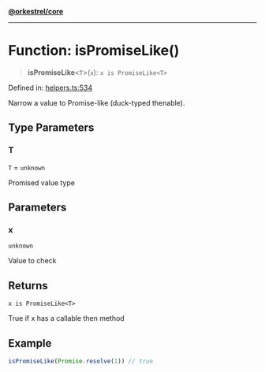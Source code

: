 [**@orkestrel/core**](../index.md)

***

# Function: isPromiseLike()

> **isPromiseLike**\<`T`\>(`x`): `x is PromiseLike<T>`

Defined in: [helpers.ts:534](https://github.com/orkestrel/core/blob/36bb4ac962a6eb83d3b3b7e1d15ed7b2fd751427/src/helpers.ts#L534)

Narrow a value to Promise-like (duck-typed thenable).

## Type Parameters

### T

`T` = `unknown`

Promised value type

## Parameters

### x

`unknown`

Value to check

## Returns

`x is PromiseLike<T>`

True if x has a callable then method

## Example

```ts
isPromiseLike(Promise.resolve(1)) // true
```
